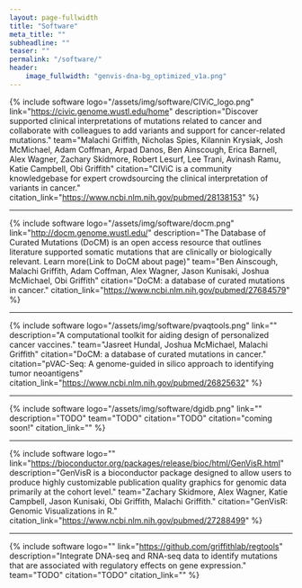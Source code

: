 ```yaml
---
layout: page-fullwidth
title: "Software"
meta_title: ""
subheadline: ""
teaser: ""
permalink: "/software/"
header:
    image_fullwidth: "genvis-dna-bg_optimized_v1a.png"
---
```


{% include software logo="/assets/img/software/CIViC_logo.png" link="https://civic.genome.wustl.edu/home" description="Discover supported clinical interpretations of mutations related to cancer and collaborate with colleagues to add variants and support for cancer-related mutations." team="Malachi Griffith, Nicholas Spies, Kilannin Krysiak, Josh McMichael, Adam Coffman, Arpad Danos, Ben Ainscough, Erica Barnell, Alex Wagner, Zachary Skidmore, Robert Lesurf, Lee Trani, Avinash Ramu, Katie Campbell,  Obi Griffith" citation="CIViC is a community knowledgebase for expert crowdsourcing the clinical interpretation of variants in cancer." citation_link="https://www.ncbi.nlm.nih.gov/pubmed/28138153" %}

<hr>

{% include software logo="/assets/img/software/docm.png" link="http://docm.genome.wustl.edu/" description="The Database of Curated Mutations (DoCM) is an open access resource that outlines literature supported somatic mutations that are clinically or biologically relevant. Learn more(Link to DoCM about page)" team="Ben Ainscough, Malachi Griffith, Adam Coffman, Alex Wagner, Jason Kunisaki, Joshua McMichael, Obi Griffith" citation="DoCM: a database of curated mutations in cancer." citation_link="https://www.ncbi.nlm.nih.gov/pubmed/27684579" %}

<hr>

{% include software logo="/assets/img/software/pvaqtools.png" link="" description="A computational toolkit for aiding design of personalized cancer vaccines." team="Jasreet Hundal, Joshua McMichael, Malachi Griffith" citation="DoCM: a database of curated mutations in cancer." citation="pVAC-Seq: A genome-guided in silico approach to identifying tumor neoantigens" citation_link="https://www.ncbi.nlm.nih.gov/pubmed/26825632" %}

<hr>

{% include software logo="/assets/img/software/dgidb.png" link="" description="TODO" team="TODO" citation="TODO" citation="coming soon!" citation_link="" %}

<hr>

{% include software logo="" link="https://bioconductor.org/packages/release/bioc/html/GenVisR.html" description="GenVisR is a bioconductor package designed to allow users to produce highly customizable publication quality graphics for genomic data primarily at the cohort level." team="Zachary Skidmore, Alex Wagner, Katie Campbell, Jason Kunisaki, Obi Griffith, Malachi Griffith." citation="GenVisR: Genomic Visualizations in R." citation_link="https://www.ncbi.nlm.nih.gov/pubmed/27288499" %}

<hr>

{% include software logo="" link="https://github.com/griffithlab/regtools" description="Integrate DNA-seq and RNA-seq data to identify mutations that are associated with regulatory effects on gene expression." team="TODO" citation="TODO" citation_link="" %}
